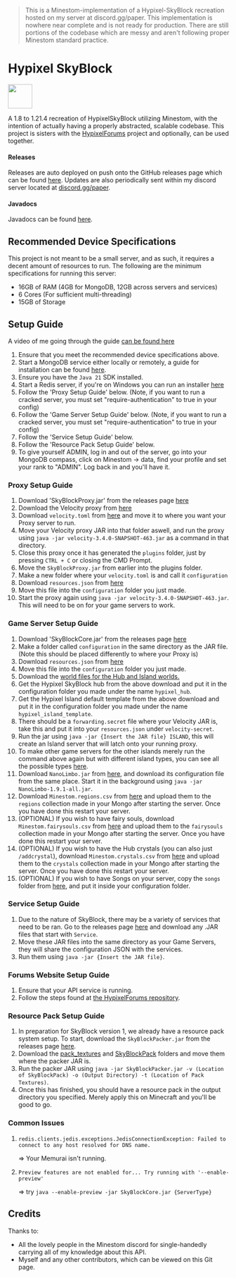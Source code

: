 > This is a Minestom-implementation of a Hypixel-SkyBlock recreation hosted on my server at discord.gg/paper. This implementation is nowhere near complete and is not ready for production. There are still portions of the codebase which are messy and aren't following proper Minestom standard practice.
# Hypixel SkyBlock

[<img src="https://discordapp.com/assets/e4923594e694a21542a489471ecffa50.svg" alt="" height="55" />](https://discord.gg/paper)

A 1.8 to 1.21.4 recreation of HypixelSkyBlock utilizing Minestom, with the intention of actually having a properly abstracted, scalable codebase. This project is sisters with the [HypixelForums](https://github.com/Swofty-Developments/HypixelForums) project and optionally, can be used together.

#### Releases

Releases are auto deployed on push onto the GitHub releases page which can be found [here](https://github.com/Swofty-Developments/HypixelSkyBlock/releases). Updates are also periodically sent within my discord server located at [discord.gg/paper](https://discord.gg/discord.gg/paper).

#### Javadocs

Javadocs can be found [here](https://swofty-developments.github.io/HypixelSkyBlock/).

## Recommended Device Specifications
This project is not meant to be a small server, and as such, it requires a decent amount of resources to run. The following are the minimum specifications for running this server:
- 16GB of RAM (4GB for MongoDB, 12GB across servers and services)
- 6 Cores (For sufficient multi-threading)
- 15GB of Storage

## Setup Guide
A video of me going through the guide [can be found here](https://www.youtube.com/watch?v=pxzJbjjQL-M)
1. Ensure that you meet the recommended device specifications above.
2. Start a MongoDB service either locally or remotely, a guide for installation can be found [here](https://www.mongodb.com/try/download/community?tck=docs_server).
3. Ensure you have the `Java 21` SDK installed.
4. Start a Redis server, if you're on Windows you can run an installer [here](https://www.memurai.com/)
5. Follow the 'Proxy Setup Guide' below. (Note, if you want to run a cracked server, you must set "require-authentication" to true in your config)
6. Follow the 'Game Server Setup Guide' below. (Note, if you want to run a cracked server, you must set "require-authentication" to true in your config)
7. Follow the 'Service Setup Guide' below.
8. Follow the 'Resource Pack Setup Guide' below.
9. To give yourself ADMIN, log in and out of the server, go into your MongoDB compass, click on Minestom -> data, find your profile and set your rank to "ADMIN". Log back in and you'll have it.

### Proxy Setup Guide
1. Download 'SkyBlockProxy.jar' from the releases page [here](https://github.com/Swofty-Developments/HypixelSkyBlock/releases/tag/latest)
2. Download the Velocity proxy from [here](https://api.papermc.io/v2/projects/velocity/versions/3.4.0-SNAPSHOT/builds/463/downloads/velocity-3.4.0-SNAPSHOT-463.jar)
3. Download `velocity.toml` from [here](https://github.com/Swofty-Developments/HypixelSkyBlock/tree/master/configuration) and move it to where you want your Proxy server to run.
4. Move your Velocity proxy JAR into that folder aswell, and run the proxy using `java -jar velocity-3.4.0-SNAPSHOT-463.jar` as a command in that directory.
5. Close this proxy once it has generated the `plugins` folder, just by pressing `CTRL + C` or closing the CMD Prompt.
6. Move the `SkyBlockProxy.jar` from earlier into the plugins folder.
7. Make a new folder where your `velocity.toml` is and call it `configuration`
8. Download `resources.json` from [here](https://github.com/Swofty-Developments/HypixelSkyBlock/tree/master/configuration)
9. Move this file into the `configuration` folder you just made.
10. Start the proxy again using `java -jar velocity-3.4.0-SNAPSHOT-463.jar`. This will need to be on for your game servers to work.

### Game Server Setup Guide
1. Download 'SkyBlockCore.jar' from the releases page [here](https://github.com/Swofty-Developments/HypixelSkyBlock/releases/tag/latest)
2. Make a folder called `configuration` in the same directory as the JAR file. (Note this should be placed differently to where your Proxy is)
3. Download `resources.json` from [here](https://github.com/Swofty-Developments/HypixelSkyBlock/tree/master/configuration)
4. Move this file into the `configuration` folder you just made.
5. Download the [world files for the Hub and Island worlds.](https://www.mediafire.com/file/5oko5y8h7uj6i9z/world.zip/file)
6. Get the Hypixel SkyBlock hub from the above download and put it in the configuration folder you made under the name `hypixel_hub`.
7. Get the Hypixel Island default template from the above download and put it in the configuration folder you made under the name `hypixel_island_template`.
8. There should be a `forwarding.secret` file where your Velocity JAR is, take this and put it into your `resources.json` under `velocity-secret`.
9. Run the jar using `java -jar {Insert the JAR file} ISLAND`, this will create an Island server that will latch onto your running proxy.
10. To make other game servers for the other islands merely run the command above again but with different island types, you can see all the possible types [here](https://github.com/Swofty-Developments/HypixelSkyBlock/blob/7df2db59ef0f14281f332d2cf43fdbf8ab09e574/commons/src/main/java/net/swofty/commons/ServerType.java#L4).
11. Download `NanoLimbo.jar` from [here](https://github.com/Swofty-Developments/HypixelSkyBlock/tree/master/configuration), and download its configuration file from the same place. Start it in the background using `java -jar NanoLimbo-1.9.1-all.jar`.
12. Download `Minestom.regions.csv` from [here](https://github.com/Swofty-Developments/HypixelSkyBlock/tree/master/configuration) and upload them to the `regions` collection made in your Mongo after starting the server. Once you have done this restart your server.
13. (OPTIONAL) If you wish to have fairy souls, download `Minestom.fairysouls.csv` from [here](https://github.com/Swofty-Developments/HypixelSkyBlock/tree/master/configuration) and upload them to the `fairysouls` collection made in your Mongo after starting the server. Once you have done this restart your server.
14. (OPTIONAL) If you wish to have the Hub crystals (you can also just `/addcrystal`), download `Minestom.crystals.csv` from [here](https://github.com/Swofty-Developments/HypixelSkyBlock/tree/master/configuration) and upload them to the `crystals` collection made in your Mongo after starting the server. Once you have done this restart your server.
15. (OPTIONAL) If you wish to have Songs on your server, copy the `songs` folder from [here](https://github.com/Swofty-Developments/HypixelSkyBlock/tree/master/configuration), and put it inside your configuration folder.

### Service Setup Guide
1. Due to the nature of SkyBlock, there may be a variety of services that need to be ran. Go to the releases page [here](https://github.com/Swofty-Developments/HypixelSkyBlock/releases/tag/latest) and download any .JAR files that start with `Service`.
2. Move these JAR files into the same directory as your Game Servers, they will share the configuration JSON with the services.
3. Run them using `java -jar {Insert the JAR file}`.

### Forums Website Setup Guide
1. Ensure that your API service is running.
2. Follow the steps found at [the HypixelForums repository](https://github.com/Swofty-Developments/HypixelForums).

### Resource Pack Setup Guide
1. In preparation for SkyBlock version 1, we already have a resource pack system setup. To start, download the `SkyBlockPacker.jar` from the releases page [here](https://github.com/Swofty-Developments/HypixelSkyBlock/releases/tag/latest).
2. Download the [pack_textures](https://github.com/Swofty-Developments/HypixelSkyBlock/tree/master/configuration) and [SkyBlockPack](https://github.com/Swofty-Developments/HypixelSkyBlock/tree/master/configuration) folders and move them where the packer JAR is.
3. Run the packer JAR using `java -jar SkyBlockPacker.jar -v (Location of SkyBlockPack) -o (Output Directory) -t (Location of Pack Textures)`.
4. Once this has finished, you should have a resource pack in the output directory you specified. Merely apply this on Minecraft and you'll be good to go.

### Common Issues
1. `redis.clients.jedis.exceptions.JedisConnectionException: Failed to connect to any host resolved for DNS name.`

    => Your Memurai isn't running.
2. `Preview features are not enabled for... Try running with '--enable-preview'`

    => try `java --enable-preview -jar SkyBlockCore.jar {ServerType}`

## Credits

Thanks to:
* All the lovely people in the Minestom discord for single-handedly carrying all of my knowledge about this API.
* Myself and any other contributors, which can be viewed on this Git page.
